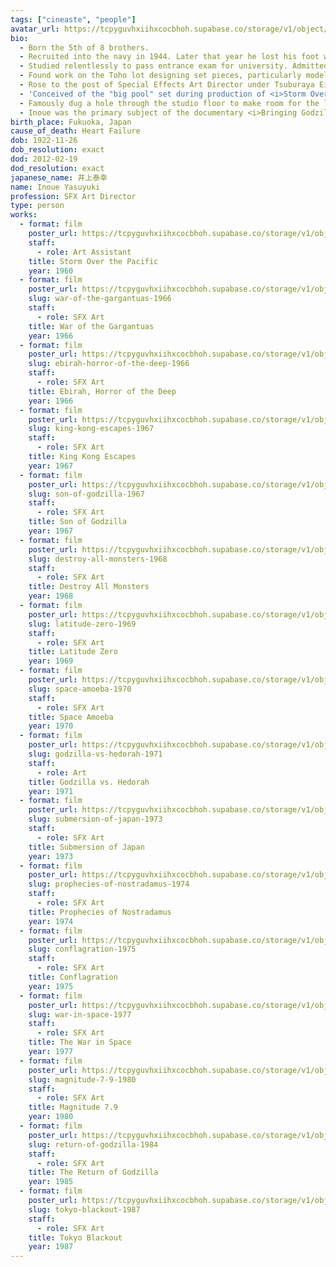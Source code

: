 ```yaml
---
tags: ["cineaste", "people"]
avatar_url: https://tcpyguvhxiihxcocbhoh.supabase.co/storage/v1/object/public/godzilla-cineaste-public/content/people/inoue-yasuyuki/inoue-yasuyuki.jpg
bio:
  - Born the 5th of 8 brothers.
  - Recruited into the navy in 1944. Later that year he lost his foot when he was struck by enemy aircraft fire. Released from army hospital in 1945 after the war concluded.
  - Studied relentlessly to pass entrance exam for university. Admitted to Nihon University College of Art and studied drafting.
  - Found work on the Toho lot designing set pieces, particularly models of navy ships for war films.
  - Rose to the post of Special Effects Art Director under Tsuburaya Eiji in the 60s. Responsible for the design of several monsters in the <i>Godzilla</i> series, including Kamacuras, Kumonga, Ebirah, and Hedorah.
  - 'Conceived of the "big pool" set during production of <i>Storm Over the Pacific</i> (1960) to accommodate a 1/50th scale set of Pearl Harbor. Rather than purchase the additional property required to reach the desired scale, Inoue and director Matsubayashi Shue scaled it down further to 1/66th. The big pool would be used extensively in <i>kaiju eiga</i> until after <i>Godzilla: Final Wars</i> (2004) when it was dismantled.'
  - Famously dug a hole through the studio floor to make room for the large scale <i>SY-3</i> rocket to disappear into the moon set in <i>Destroy All Monsters</i> (1968).
  - Inoue was the primary subject of the documentary <i>Bringing Godzilla Down to Size</i> (2008).
birth_place: Fukuoka, Japan
cause_of_death: Heart Failure
dob: 1922-11-26
dob_resolution: exact
dod: 2012-02-19
dod_resolution: exact
japanese_name: 井上泰幸
name: Inoue Yasuyuki
profession: SFX Art Director
type: person
works:
  - format: film
    poster_url: https://tcpyguvhxiihxcocbhoh.supabase.co/storage/v1/object/public/godzilla-cineaste-public/content/films/storm-over-the-pacific-1960/posters/Storm%20Over%20the%20Pacific%201960.jpg
    staff:
      - role: Art Assistant
    title: Storm Over the Pacific
    year: 1960
  - format: film
    poster_url: https://tcpyguvhxiihxcocbhoh.supabase.co/storage/v1/object/public/godzilla-cineaste-public/content/films/war-of-the-gargantuas-1966/posters/war-of-the-gargantuas-1966.jpg
    slug: war-of-the-gargantuas-1966
    staff:
      - role: SFX Art
    title: War of the Gargantuas
    year: 1966
  - format: film
    poster_url: https://tcpyguvhxiihxcocbhoh.supabase.co/storage/v1/object/public/godzilla-cineaste-public/content/films/ebirah-horror-of-the-deep-1966/posters/godzilla-vs-the-sea-monster-1966.jpg
    slug: ebirah-horror-of-the-deep-1966
    staff:
      - role: SFX Art
    title: Ebirah, Horror of the Deep
    year: 1966
  - format: film
    poster_url: https://tcpyguvhxiihxcocbhoh.supabase.co/storage/v1/object/public/godzilla-cineaste-public/content/films/king-kong-escapes-1967/posters/king-kong-escapes-1967.jpg
    slug: king-kong-escapes-1967
    staff:
      - role: SFX Art
    title: King Kong Escapes
    year: 1967
  - format: film
    poster_url: https://tcpyguvhxiihxcocbhoh.supabase.co/storage/v1/object/public/godzilla-cineaste-public/content/films/son-of-godzilla-1967/posters/son-of-godzilla-1967.jpg
    slug: son-of-godzilla-1967
    staff:
      - role: SFX Art
    title: Son of Godzilla
    year: 1967
  - format: film
    poster_url: https://tcpyguvhxiihxcocbhoh.supabase.co/storage/v1/object/public/godzilla-cineaste-public/content/films/destroy-all-monsters-1968/posters/destroy-all-monsters-1968.jpg
    slug: destroy-all-monsters-1968
    staff:
      - role: SFX Art
    title: Destroy All Monsters
    year: 1968
  - format: film
    poster_url: https://tcpyguvhxiihxcocbhoh.supabase.co/storage/v1/object/public/godzilla-cineaste-public/content/films/latitude-zero-1969/posters/latitude-zero-1969.jpg
    slug: latitude-zero-1969
    staff:
      - role: SFX Art
    title: Latitude Zero
    year: 1969
  - format: film
    poster_url: https://tcpyguvhxiihxcocbhoh.supabase.co/storage/v1/object/public/godzilla-cineaste-public/content/films/space-amoeba-1970/posters/space-amoeba-1970.jpg
    slug: space-amoeba-1970
    staff:
      - role: SFX Art
    title: Space Amoeba
    year: 1970
  - format: film
    poster_url: https://tcpyguvhxiihxcocbhoh.supabase.co/storage/v1/object/public/godzilla-cineaste-public/content/films/godzilla-vs-hedorah-1971/posters/godzilla-vs-hedorah-1971.jpg
    slug: godzilla-vs-hedorah-1971
    staff:
      - role: Art
    title: Godzilla vs. Hedorah
    year: 1971
  - format: film
    poster_url: https://tcpyguvhxiihxcocbhoh.supabase.co/storage/v1/object/public/godzilla-cineaste-public/content/films/submersion-of-japan-1973/posters/submersion-of-japan-1973.jpg
    slug: submersion-of-japan-1973
    staff:
      - role: SFX Art
    title: Submersion of Japan
    year: 1973
  - format: film
    poster_url: https://tcpyguvhxiihxcocbhoh.supabase.co/storage/v1/object/public/godzilla-cineaste-public/content/films/prophecies-of-nostradamus-1974/posters/prophecies-of-nostradamus-1974.jpg
    slug: prophecies-of-nostradamus-1974
    staff:
      - role: SFX Art
    title: Prophecies of Nostradamus
    year: 1974
  - format: film
    poster_url: https://tcpyguvhxiihxcocbhoh.supabase.co/storage/v1/object/public/godzilla-cineaste-public/content/films/conflagration-1975/posters/explosion-1975.jpg
    slug: conflagration-1975
    staff:
      - role: SFX Art
    title: Conflagration
    year: 1975
  - format: film
    poster_url: https://tcpyguvhxiihxcocbhoh.supabase.co/storage/v1/object/public/godzilla-cineaste-public/content/films/war-in-space-1977/posters/war-in-space-1977.jpg
    slug: war-in-space-1977
    staff:
      - role: SFX Art
    title: The War in Space
    year: 1977
  - format: film
    poster_url: https://tcpyguvhxiihxcocbhoh.supabase.co/storage/v1/object/public/godzilla-cineaste-public/content/films/magnitude-7-9-1980/posters/earthquake-archipelago-1980.jpg
    slug: magnitude-7-9-1980
    staff:
      - role: SFX Art
    title: Magnitude 7.9
    year: 1980
  - format: film
    poster_url: https://tcpyguvhxiihxcocbhoh.supabase.co/storage/v1/object/public/godzilla-cineaste-public/content/films/return-of-godzilla-1984/posters/return-of-godzilla-1984.jpg
    slug: return-of-godzilla-1984
    staff:
      - role: SFX Art
    title: The Return of Godzilla
    year: 1985
  - format: film
    poster_url: https://tcpyguvhxiihxcocbhoh.supabase.co/storage/v1/object/public/godzilla-cineaste-public/content/films/tokyo-blackout-1987/posters/tokyo-blackout-1987.jpg
    slug: tokyo-blackout-1987
    staff:
      - role: SFX Art
    title: Tokyo Blackout
    year: 1987
---
```

